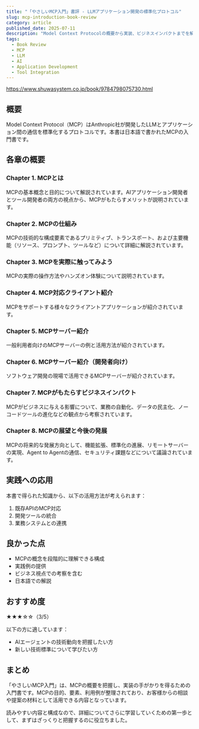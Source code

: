 ```yaml
---
title: "「やさしいMCP入門」書評 - LLMアプリケーション開発の標準化プロトコル"
slug: mcp-introduction-book-review
category: article
published_date: 2025-07-11
description: "Model Context Protocolの概要から実装、ビジネスインパクトまでを解説した入門書のレビュー。"
tags:
  - Book Review
  - MCP
  - LLM
  - AI
  - Application Development
  - Tool Integration
---
```


https://www.shuwasystem.co.jp/book/9784798075730.html

## 概要

Model Context Protocol（MCP）はAnthropic社が開発したLLMとアプリケーション間の通信を標準化するプロトコルです。本書は日本語で書かれたMCPの入門書です。

## 各章の概要

### Chapter 1. MCPとは

MCPの基本概念と目的について解説されています。AIアプリケーション開発者とツール開発者の両方の視点から、MCPがもたらすメリットが説明されています。

### Chapter 2. MCPの仕組み

MCPの技術的な構成要素であるプリミティブ、トランスポート、および主要機能（リソース、プロンプト、ツールなど）について詳細に解説されています。

### Chapter 3. MCPを実際に触ってみよう

MCPの実際の操作方法やハンズオン体験について説明されています。

### Chapter 4. MCP対応クライアント紹介

MCPをサポートする様々なクライアントアプリケーションが紹介されています。

### Chapter 5. MCPサーバー紹介

一般利用者向けのMCPサーバーの例と活用方法が紹介されています。

### Chapter 6. MCPサーバー紹介（開発者向け）

ソフトウェア開発の現場で活用できるMCPサーバーが紹介されています。

### Chapter 7. MCPがもたらすビジネスインパクト

MCPがビジネスに与える影響について、業務の自動化、データの民主化、ノーコードツールの進化などの観点から考察されています。

### Chapter 8. MCPの展望と今後の発展

MCPの将来的な発展方向として、機能拡張、標準化の進展、リモートサーバーの実現、Agent to Agentの通信、セキュリティ課題などについて議論されています。

## 実践への応用

本書で得られた知識から、以下の活用方法が考えられます：

1. 既存APIのMCP対応
2. 開発ツールの統合
3. 業務システムとの連携

## 良かった点
- MCPの概念を段階的に理解できる構成
- 実践例の提供
- ビジネス視点での考察を含む
- 日本語での解説

## おすすめ度

★★★☆☆（3/5）

以下の方に適しています：
- AIエージェントの技術動向を把握したい方
- 新しい技術標準について学びたい方

## まとめ

「やさしいMCP入門」は、MCPの概要を把握し、実装の手がかりを得るための入門書です。MCPの目的、要素、利用例が整理されており、お客様からの相談や提案の材料として活用できる内容となっています。

読みやすい内容と構成なので、詳細についてさらに学習していくための第一歩として、まずはざっくりと把握するのに役立ちました。
